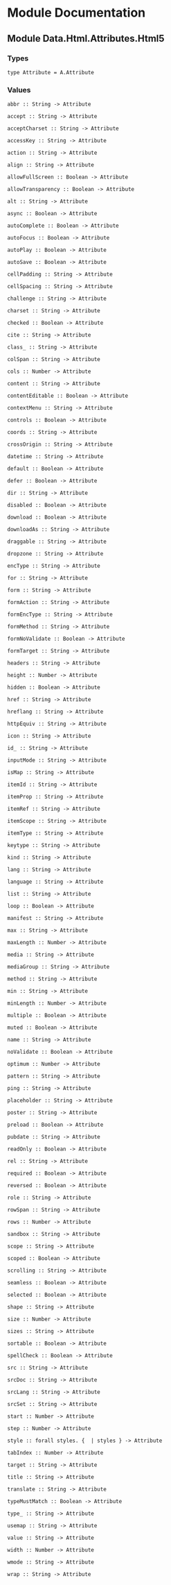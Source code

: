 # Module Documentation

## Module Data.Html.Attributes.Html5

### Types

    type Attribute = A.Attribute


### Values

    abbr :: String -> Attribute

    accept :: String -> Attribute

    acceptCharset :: String -> Attribute

    accessKey :: String -> Attribute

    action :: String -> Attribute

    align :: String -> Attribute

    allowFullScreen :: Boolean -> Attribute

    allowTransparency :: Boolean -> Attribute

    alt :: String -> Attribute

    async :: Boolean -> Attribute

    autoComplete :: Boolean -> Attribute

    autoFocus :: Boolean -> Attribute

    autoPlay :: Boolean -> Attribute

    autoSave :: Boolean -> Attribute

    cellPadding :: String -> Attribute

    cellSpacing :: String -> Attribute

    challenge :: String -> Attribute

    charset :: String -> Attribute

    checked :: Boolean -> Attribute

    cite :: String -> Attribute

    class_ :: String -> Attribute

    colSpan :: String -> Attribute

    cols :: Number -> Attribute

    content :: String -> Attribute

    contentEditable :: Boolean -> Attribute

    contextMenu :: String -> Attribute

    controls :: Boolean -> Attribute

    coords :: String -> Attribute

    crossOrigin :: String -> Attribute

    datetime :: String -> Attribute

    default :: Boolean -> Attribute

    defer :: Boolean -> Attribute

    dir :: String -> Attribute

    disabled :: Boolean -> Attribute

    download :: Boolean -> Attribute

    downloadAs :: String -> Attribute

    draggable :: String -> Attribute

    dropzone :: String -> Attribute

    encType :: String -> Attribute

    for :: String -> Attribute

    form :: String -> Attribute

    formAction :: String -> Attribute

    formEncType :: String -> Attribute

    formMethod :: String -> Attribute

    formNoValidate :: Boolean -> Attribute

    formTarget :: String -> Attribute

    headers :: String -> Attribute

    height :: Number -> Attribute

    hidden :: Boolean -> Attribute

    href :: String -> Attribute

    hreflang :: String -> Attribute

    httpEquiv :: String -> Attribute

    icon :: String -> Attribute

    id_ :: String -> Attribute

    inputMode :: String -> Attribute

    isMap :: String -> Attribute

    itemId :: String -> Attribute

    itemProp :: String -> Attribute

    itemRef :: String -> Attribute

    itemScope :: String -> Attribute

    itemType :: String -> Attribute

    keytype :: String -> Attribute

    kind :: String -> Attribute

    lang :: String -> Attribute

    language :: String -> Attribute

    list :: String -> Attribute

    loop :: Boolean -> Attribute

    manifest :: String -> Attribute

    max :: String -> Attribute

    maxLength :: Number -> Attribute

    media :: String -> Attribute

    mediaGroup :: String -> Attribute

    method :: String -> Attribute

    min :: String -> Attribute

    minLength :: Number -> Attribute

    multiple :: Boolean -> Attribute

    muted :: Boolean -> Attribute

    name :: String -> Attribute

    noValidate :: Boolean -> Attribute

    optimum :: Number -> Attribute

    pattern :: String -> Attribute

    ping :: String -> Attribute

    placeholder :: String -> Attribute

    poster :: String -> Attribute

    preload :: Boolean -> Attribute

    pubdate :: String -> Attribute

    readOnly :: Boolean -> Attribute

    rel :: String -> Attribute

    required :: Boolean -> Attribute

    reversed :: Boolean -> Attribute

    role :: String -> Attribute

    rowSpan :: String -> Attribute

    rows :: Number -> Attribute

    sandbox :: String -> Attribute

    scope :: String -> Attribute

    scoped :: Boolean -> Attribute

    scrolling :: String -> Attribute

    seamless :: Boolean -> Attribute

    selected :: Boolean -> Attribute

    shape :: String -> Attribute

    size :: Number -> Attribute

    sizes :: String -> Attribute

    sortable :: Boolean -> Attribute

    spellCheck :: Boolean -> Attribute

    src :: String -> Attribute

    srcDoc :: String -> Attribute

    srcLang :: String -> Attribute

    srcSet :: String -> Attribute

    start :: Number -> Attribute

    step :: Number -> Attribute

    style :: forall styles. {  | styles } -> Attribute

    tabIndex :: Number -> Attribute

    target :: String -> Attribute

    title :: String -> Attribute

    translate :: String -> Attribute

    typeMustMatch :: Boolean -> Attribute

    type_ :: String -> Attribute

    usemap :: String -> Attribute

    value :: String -> Attribute

    width :: Number -> Attribute

    wmode :: String -> Attribute

    wrap :: String -> Attribute



